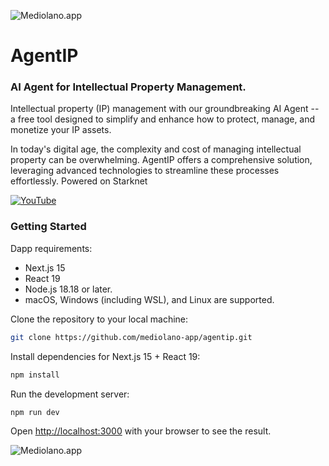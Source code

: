 ![Mediolano.app](https://mediolano.app/wp-content/uploads/2025/01/AegntiIP.png)

# AgentIP
### AI Agent for Intellectual Property Management. 

Intellectual property (IP) management with our groundbreaking AI Agent -- a free tool designed to simplify and enhance how to protect, manage, and monetize your IP assets.

In today's digital age, the complexity and cost of managing intellectual property can be overwhelming. AgentIP offers a comprehensive solution, leveraging advanced technologies to streamline these processes effortlessly. Powered on Starknet

[![YouTube](http://i.ytimg.com/vi/uvskLmxmt7M/hqdefault.jpg)](https://www.youtube.com/watch?v=uvskLmxmt7M)


### Getting Started

Dapp requirements:
- Next.js 15
- React 19
- Node.js 18.18 or later.
- macOS, Windows (including WSL), and Linux are supported.

Clone the repository to your local machine:

```bash
git clone https://github.com/mediolano-app/agentip.git
```
Install dependencies for Next.js 15 + React 19:

```bash
npm install
```

Run the development server:

```bash
npm run dev
```

Open [http://localhost:3000](http://localhost:3000) with your browser to see the result.

![Mediolano.app](https://mediolano.app/wp-content/uploads/2024/09/mediolano-logo-dark-1.svg)
